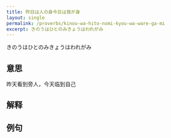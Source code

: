 ```yaml
---
title: 昨日は人の身今日は我が身
layout: single
permalink: /proverbs/kinou-wa-hito-nomi-kyou-wa-ware-ga-mi
excerpt: きのうはひとのみきょうはわれがみ
---
```


きのうはひとのみきょうはわれがみ

## 意思

昨天看到旁人，今天临到自己

## 解释

## 例句

